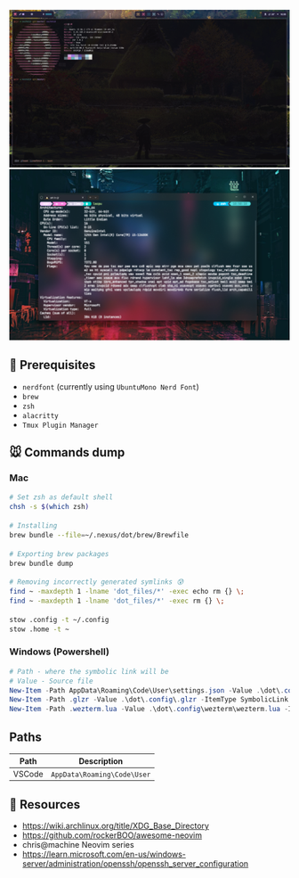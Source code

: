 ![02112024](assets/new_banner.png)
![18122023](assets/banner.png)

## 🫎 Prerequisites
- `nerdfont` (currently using `UbuntuMono Nerd Font`)
- `brew`
- `zsh`
- `alacritty`
- `Tmux Plugin Manager` 

## 🐭 Commands dump
### Mac
```bash
# Set zsh as default shell
chsh -s $(which zsh)

# Installing
brew bundle --file=~/.nexus/dot/brew/Brewfile

# Exporting brew packages
brew bundle dump

# Removing incorrectly generated symlinks 😰
find ~ -maxdepth 1 -lname 'dot_files/*' -exec echo rm {} \;
find ~ -maxdepth 1 -lname 'dot_files/*' -exec rm {} \;

stow .config -t ~/.config
stow .home -t ~
```
### Windows (Powershell)
```powershell
# Path - where the symbolic link will be 
# Value - Source file
New-Item -Path AppData\Roaming\Code\User\settings.json -Value .\dot\.config\vscode\settings.json -ItemType SymbolicLink 
New-Item -Path .glzr -Value .\dot\.config\.glzr -ItemType SymbolicLink
New-Item -Path .wezterm.lua -Value .\dot\.config\wezterm\wezterm.lua -ItemType SymbolicLink
```

## Paths
| Path   | Description                                               |
|--------|-----------------------------------------------------------|
| VSCode | `AppData\Roaming\Code\User` |

## 🐶 Resources
- https://wiki.archlinux.org/title/XDG_Base_Directory
- https://github.com/rockerBOO/awesome-neovim
- chris@machine Neovim series
- https://learn.microsoft.com/en-us/windows-server/administration/openssh/openssh_server_configuration
